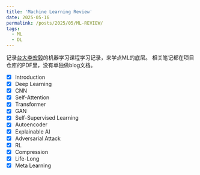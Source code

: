 ```yaml
---
title: 'Machine Learning Review'
date: 2025-05-16
permalink: /posts/2025/05/ML-REVIEW/
tags:
  - ML
  - DL
---
```


记录[台大李宏毅](https://www.bilibili.com/video/BV1Wv411h7kN?spm_id_from=333.1387.favlist.content.click)的机器学习课程学习记录，来学点ML的底层。
相关笔记都在项目仓库的PDF里，没有单独做blog文档。

- [x] Introduction
- [x] Deep Learning
- [x] CNN
- [x] Self-Attention
- [x] Transformer
- [x] GAN
- [x] Self-Supervised Learning
- [x] Autoencoder
- [x] Explainable AI
- [x] Adversarial Attack
- [x] RL
- [x] Compression
- [x] Life-Long
- [x] Meta Learning
